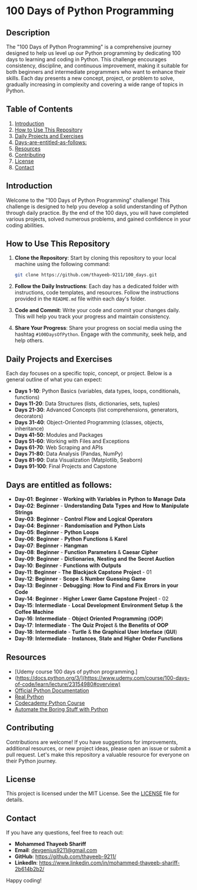 # 100 Days of Python Programming

## Description

The "100 Days of Python Programming" is a comprehensive journey designed to help us level up our Python programming by dedicating 100 days to learning and coding in Python. This challenge encourages consistency, discipline, and continuous improvement, making it suitable for both beginners and intermediate programmers who want to enhance their skills. Each day presents a new concept, project, or problem to solve, gradually increasing in complexity and covering a wide range of topics in Python.

## Table of Contents

1. [Introduction](#introduction)
2. [How to Use This Repository](#how-to-use-this-repository)
3. [Daily Projects and Exercises](#daily-projects-and-exercises)
4. [Days-are-entitled-as-follows:](https://github.com/thayeeb-9211/100_days_of_python_programming/blob/main/README.md#days-are-entitled-as-follows)
5. [Resources](#resources)
6. [Contributing](#contributing)
7. [License](#license)
8. [Contact](#contact)

## Introduction

Welcome to the "100 Days of Python Programming" challenge! This challenge is designed to help you develop a solid understanding of Python through daily practice. By the end of the 100 days, you will have completed various projects, solved numerous problems, and gained confidence in your coding abilities.

## How to Use This Repository

1. **Clone the Repository**: Start by cloning this repository to your local machine using the following command:
    ```bash
    git clone https://github.com/thayeeb-9211/100_days.git
    ```

2. **Follow the Daily Instructions**: Each day has a dedicated folder with instructions, code templates, and resources. Follow the instructions provided in the `README.md` file within each day's folder.

3. **Code and Commit**: Write your code and commit your changes daily. This will help you track your progress and maintain consistency.

4. **Share Your Progress**: Share your progress on social media using the hashtag `#100DaysOfPython`. Engage with the community, seek help, and help others.

## Daily Projects and Exercises

Each day focuses on a specific topic, concept, or project. Below is a general outline of what you can expect:

- **Days 1-10**: Python Basics (variables, data types, loops, conditionals, functions)
- **Days 11-20**: Data Structures (lists, dictionaries, sets, tuples)
- **Days 21-30**: Advanced Concepts (list comprehensions, generators, decorators)
- **Days 31-40**: Object-Oriented Programming (classes, objects, inheritance)
- **Days 41-50**: Modules and Packages
- **Days 51-60**: Working with Files and Exceptions
- **Days 61-70**: Web Scraping and APIs
- **Days 71-80**: Data Analysis (Pandas, NumPy)
- **Days 81-90**: Data Visualization (Matplotlib, Seaborn)
- **Days 91-100**: Final Projects and Capstone

## Days are entitled as follows:
- **Day-01**: 𝐁𝐞𝐠𝐢𝐧𝐧𝐞𝐫 - 𝐖𝐨𝐫𝐤𝐢𝐧𝐠 𝐰𝐢𝐭𝐡 𝐕𝐚𝐫𝐢𝐚𝐛𝐥𝐞𝐬 𝐢𝐧 𝐏𝐲𝐭𝐡𝐨𝐧 𝐭𝐨 𝐌𝐚𝐧𝐚𝐠𝐞 𝐃𝐚𝐭𝐚
- **Day-02**: 𝐁𝐞𝐠𝐢𝐧𝐧𝐞𝐫 - 𝐔𝐧𝐝𝐞𝐫𝐬𝐭𝐚𝐧𝐝𝐢𝐧𝐠 𝐃𝐚𝐭𝐚 𝐓𝐲𝐩𝐞𝐬 𝐚𝐧𝐝 𝐇𝐨𝐰 𝐭𝐨 𝐌𝐚𝐧𝐢𝐩𝐮𝐥𝐚𝐭𝐞 𝐒𝐭𝐫𝐢𝐧𝐠𝐬
- **Day-03**: 𝐁𝐞𝐠𝐢𝐧𝐧𝐞𝐫 - 𝐂𝐨𝐧𝐭𝐫𝐨𝐥 𝐅𝐥𝐨𝐰 𝐚𝐧𝐝 𝐋𝐨𝐠𝐢𝐜𝐚𝐥 𝐎𝐩𝐞𝐫𝐚𝐭𝐨𝐫𝐬
- **Day-04**: 𝐁𝐞𝐠𝐢𝐧𝐧𝐞𝐫 - 𝐑𝐚𝐧𝐝𝐨𝐦𝐢𝐬𝐚𝐭𝐢𝐨𝐧 𝐚𝐧𝐝 𝐏𝐲𝐭𝐡𝐨𝐧 𝐋𝐢𝐬𝐭𝐬
- **Day-05**: 𝐁𝐞𝐠𝐢𝐧𝐧𝐞𝐫 - 𝐏𝐲𝐭𝐡𝐨𝐧 𝐋𝐨𝐨𝐩𝐬
- **Day-06**: 𝐁𝐞𝐠𝐢𝐧𝐧𝐞𝐫 - 𝐏𝐲𝐭𝐡𝐨𝐧 𝐅𝐮𝐧𝐜𝐭𝐢𝐨𝐧𝐬 & 𝐊𝐚𝐫𝐞𝐥
- **Day-07**: 𝐁𝐞𝐠𝐢𝐧𝐧𝐞𝐫 - 𝐇𝐚𝐧𝐠𝐦𝐚𝐧
- **Day-08**: 𝐁𝐞𝐠𝐢𝐧𝐧𝐞𝐫 - 𝐅𝐮𝐧𝐜𝐭𝐢𝐨𝐧 𝐏𝐚𝐫𝐚𝐦𝐞𝐭𝐞𝐫𝐬 & 𝐂𝐚𝐞𝐬𝐚𝐫 𝐂𝐢𝐩𝐡𝐞𝐫
- **Day-09**: 𝐁𝐞𝐠𝐢𝐧𝐧𝐞𝐫 - 𝐃𝐢𝐜𝐭𝐢𝐨𝐧𝐚𝐫𝐢𝐞𝐬, 𝐍𝐞𝐬𝐭𝐢𝐧𝐠 𝐚𝐧𝐝 𝐭𝐡𝐞 𝐒𝐞𝐜𝐫𝐞𝐭 𝐀𝐮𝐜𝐭𝐢𝐨𝐧
- **Day-10**: 𝐁𝐞𝐠𝐢𝐧𝐧𝐞𝐫 - 𝐅𝐮𝐧𝐜𝐭𝐢𝐨𝐧𝐬 𝐰𝐢𝐭𝐡 𝐎𝐮𝐭𝐩𝐮𝐭𝐬
- **Day-11**: 𝐁𝐞𝐠𝐢𝐧𝐧𝐞𝐫 - 𝐓𝐡𝐞 𝐁𝐥𝐚𝐜𝐤𝐣𝐚𝐜𝐤 𝐂𝐚𝐩𝐬𝐭𝐨𝐧𝐞 𝐏𝐫𝐨𝐣𝐞𝐜𝐭 - 01
- **Day-12**: 𝐁𝐞𝐠𝐢𝐧𝐧𝐞𝐫 - 𝐒𝐜𝐨𝐩𝐞 & 𝐍𝐮𝐦𝐛𝐞𝐫 𝐆𝐮𝐞𝐬𝐬𝐢𝐧𝐠 𝐆𝐚𝐦𝐞
- **Day-13**: 𝐁𝐞𝐠𝐢𝐧𝐧𝐞𝐫 - 𝐃𝐞𝐛𝐮𝐠𝐠𝐢𝐧𝐠: 𝐇𝐨𝐰 𝐭𝐨 𝐅𝐢𝐧𝐝 𝐚𝐧𝐝 𝐅𝐢𝐱 𝐄𝐫𝐫𝐨𝐫𝐬 𝐢𝐧 𝐲𝐨𝐮𝐫 𝐂𝐨𝐝𝐞
- **Day-14**: 𝐁𝐞𝐠𝐢𝐧𝐧𝐞𝐫 - 𝐇𝐢𝐠𝐡𝐞𝐫 𝐋𝐨𝐰𝐞𝐫 𝐆𝐚𝐦𝐞 𝐂𝐚𝐩𝐬𝐭𝐨𝐧𝐞 𝐏𝐫𝐨𝐣𝐞𝐜𝐭 - 02
- **Day-15**: 𝐈𝐧𝐭𝐞𝐫𝐦𝐞𝐝𝐢𝐚𝐭𝐞 - 𝐋𝐨𝐜𝐚𝐥 𝐃𝐞𝐯𝐞𝐥𝐨𝐩𝐦𝐞𝐧𝐭 𝐄𝐧𝐯𝐢𝐫𝐨𝐧𝐦𝐞𝐧𝐭 𝐒𝐞𝐭𝐮𝐩 & 𝐭𝐡𝐞 𝐂𝐨𝐟𝐟𝐞𝐞 𝐌𝐚𝐜𝐡𝐢𝐧𝐞
- **Day-16**: 𝐈𝐧𝐭𝐞𝐫𝐦𝐞𝐝𝐢𝐚𝐭𝐞 - 𝐎𝐛𝐣𝐞𝐜𝐭 𝐎𝐫𝐢𝐞𝐧𝐭𝐞𝐝 𝐏𝐫𝐨𝐠𝐫𝐚𝐦𝐦𝐢𝐧𝐠 (𝐎𝐎𝐏)
- **Day-17**: 𝐈𝐧𝐭𝐞𝐫𝐦𝐞𝐝𝐢𝐚𝐭𝐞 - 𝐓𝐡𝐞 𝐐𝐮𝐢𝐳 𝐏𝐫𝐨𝐣𝐞𝐜𝐭 & 𝐭𝐡𝐞 𝐁𝐞𝐧𝐞𝐟𝐢𝐭𝐬 𝐨𝐟 𝐎𝐎𝐏
- **Day-18**: 𝐈𝐧𝐭𝐞𝐫𝐦𝐞𝐝𝐢𝐚𝐭𝐞 - 𝐓𝐮𝐫𝐭𝐥𝐞 & 𝐭𝐡𝐞 𝐆𝐫𝐚𝐩𝐡𝐢𝐜𝐚𝐥 𝐔𝐬𝐞𝐫 𝐈𝐧𝐭𝐞𝐫𝐟𝐚𝐜𝐞 (𝐆𝐔𝐈)
- **Day-19**: 𝐈𝐧𝐭𝐞𝐫𝐦𝐞𝐝𝐢𝐚𝐭𝐞 - 𝐈𝐧𝐬𝐭𝐚𝐧𝐜𝐞𝐬, 𝐒𝐭𝐚𝐭𝐞 𝐚𝐧𝐝 𝐇𝐢𝐠𝐡𝐞𝐫 𝐎𝐫𝐝𝐞𝐫 𝐅𝐮𝐧𝐜𝐭𝐢𝐨𝐧𝐬
## Resources

- [Udemy course 100 days of python programming.]
- (https://docs.python.org/3/](https://www.udemy.com/course/100-days-of-code/learn/lecture/23154980#overview)
- [Official Python Documentation](https://docs.python.org/3/)
- [Real Python](https://realpython.com/)
- [Codecademy Python Course](https://www.codecademy.com/learn/learn-python-3)
- [Automate the Boring Stuff with Python](https://automatetheboringstuff.com/)

## Contributing

Contributions are welcome! If you have suggestions for improvements, additional resources, or new project ideas, please open an issue or submit a pull request. Let's make this repository a valuable resource for everyone on their Python journey.

## License

This project is licensed under the MIT License. See the [LICENSE](LICENSE) file for details.

## Contact

If you have any questions, feel free to reach out:

- **Mohammed Thayeeb Shariff**
- **Email**: devgenius9211@gmail.com 
- **GitHub**: https://github.com/thayeeb-9211/
- **LinkedIn**: https://www.linkedin.com/in/mohammed-thayeeb-shariff-2b614b2b2/

Happy coding!
